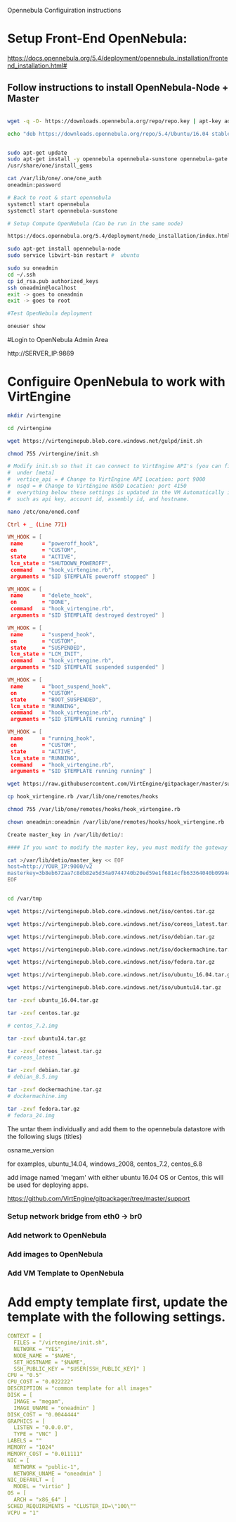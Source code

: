 Opennebula Configuiration instructions

# Setup Front-End OpenNebula:

https://docs.opennebula.org/5.4/deployment/opennebula_installation/frontend_installation.html# 

## Follow instructions to install OpenNebula-Node + Master
~~~bash

wget -q -O- https://downloads.opennebula.org/repo/repo.key | apt-key add -

echo "deb https://downloads.opennebula.org/repo/5.4/Ubuntu/16.04 stable opennebula" > /etc/apt/sources.list.d/opennebula.list


sudo apt-get update
sudo apt-get install -y opennebula opennebula-sunstone opennebula-gate opennebula-flow
/usr/share/one/install_gems

cat /var/lib/one/.one/one_auth
oneadmin:password

# Back to root & start opennebula
systemctl start opennebula
systemctl start opennebula-sunstone

# Setup Compute OpenNebula (Can be run in the same node)

https://docs.opennebula.org/5.4/deployment/node_installation/index.html

sudo apt-get install opennebula-node
sudo service libvirt-bin restart #  ubuntu

sudo su oneadmin
cd ~/.ssh
cp id_rsa.pub authorized_keys
ssh oneadmin@localhost 
exit -> goes to oneadmin 
exit -> goes to root

#Test OpenNebula deployment 

oneuser show 
~~~

#Login to OpenNebula Admin Area

http://SERVER_IP:9869


# Configuire OpenNebula to work with VirtEngine

~~~bash
mkdir /virtengine

cd /virtengine

wget https://virtenginepub.blob.core.windows.net/gulpd/init.sh

chmod 755 /virtengine/init.sh

# Modify init.sh so that it can connect to VirtEngine API's (you can find settings around the bottom)
#  under [meta]
#  vertice_api = # Change to VirtEngine API Location: port 9000
#  nsqd = # Change to VirtEngine NSQD Location: port 4150
#  everything below these settings is updated in the VM Automatically in Deployment.
#  such as api key, account id, assembly id, and hostname.

nano /etc/one/oned.conf 
~~~

~~~conf
Ctrl + _ (Line 771)

VM_HOOK = [
 name      = "poweroff_hook",
 on        = "CUSTOM",
 state     = "ACTIVE",
 lcm_state = "SHUTDOWN_POWEROFF",
 command   = "hook_virtengine.rb",
 arguments = "$ID $TEMPLATE poweroff stopped" ]

VM_HOOK = [
 name      = "delete_hook",
 on        = "DONE",
 command   = "hook_virtengine.rb",
 arguments = "$ID $TEMPLATE destroyed destroyed" ]

VM_HOOK = [
 name      = "suspend_hook",
 on        = "CUSTOM",
 state     = "SUSPENDED",
 lcm_state = "LCM_INIT",
 command   = "hook_virtengine.rb",
 arguments = "$ID $TEMPLATE suspended suspended" ]

VM_HOOK = [
 name      = "boot_suspend_hook",
 on        = "CUSTOM",
 state     = "BOOT_SUSPENDED",
 lcm_state = "RUNNING",
 command   = "hook_virtengine.rb",
 arguments = "$ID $TEMPLATE running running" ]

VM_HOOK = [
 name      = "running_hook",
 on        = "CUSTOM",
 state     = "ACTIVE",
 lcm_state = "RUNNING",
 command   = "hook_virtengine.rb",
 arguments = "$ID $TEMPLATE running running" ]
~~~

~~~bash
wget https://raw.githubusercontent.com/VirtEngine/gitpackager/master/support/hook_virtengine.rb

cp hook_virtengine.rb /var/lib/one/remotes/hooks

chmod 755 /var/lib/one/remotes/hooks/hook_virtengine.rb

chown oneadmin:oneadmin /var/lib/one/remotes/hooks/hook_virtengine.rb

Create master_key in /var/lib/detio/:

#### If you want to modify the master key, you must modify the gateway configuiration file and set your own master key (recommended in production) - /var/lib/detio/virtenginegateway/gateway.conf 

cat >/var/lib/detio/master_key << EOF
host=http://YOUR_IP:9000/v2
masterkey=3b8eb672aa7c8db82e5d34a0744740b20ed59e1f6814cfb63364040b0994ee3f
EOF


cd /var/tmp

wget https://virtenginepub.blob.core.windows.net/iso/centos.tar.gz

wget https://virtenginepub.blob.core.windows.net/iso/coreos_latest.tar.gz

wget https://virtenginepub.blob.core.windows.net/iso/debian.tar.gz

wget https://virtenginepub.blob.core.windows.net/iso/dockermachine.tar.gz

wget https://virtenginepub.blob.core.windows.net/iso/fedora.tar.gz

wget https://virtenginepub.blob.core.windows.net/iso/ubuntu_16.04.tar.gz

wget https://virtenginepub.blob.core.windows.net/iso/ubuntu14.tar.gz

tar -zxvf ubuntu_16.04.tar.gz

tar -zxvf centos.tar.gz 

# centos_7.2.img

tar -zxvf ubuntu14.tar.gz

tar -zxvf coreos_latest.tar.gz
# coreos_latest

tar -zxvf debian.tar.gz 
# debian_8.5.img

tar -zxvf dockermachine.tar.gz 
# dockermachine.img

tar -zxvf fedora.tar.gz 
# fedora_24.img
~~~

The untar them individually and add them to the opennebula datastore with the following slugs (titles)

osname_version

for examples, ubuntu_14.04, windows_2008, centos_7.2, centos_6.8

add image named 'megam' with either ubuntu 16.04 OS or Centos, this will be used for deploying apps.

https://github.com/VirtEngine/gitpackager/tree/master/support


### Setup network bridge from eth0 -> br0
### Add network to OpenNebula
### Add images to OpenNebula
### Add VM Template to OpenNebula

# Add empty template first, update the template with the following settings. 

~~~yaml
CONTEXT = [
  FILES = "/virtengine/init.sh",
  NETWORK = "YES",
  NODE_NAME = "$NAME",
  SET_HOSTNAME = "$NAME",
  SSH_PUBLIC_KEY = "$USER[SSH_PUBLIC_KEY]" ]
CPU = "0.5"
CPU_COST = "0.022222"
DESCRIPTION = "common template for all images"
DISK = [
  IMAGE = "megam",
  IMAGE_UNAME = "oneadmin" ]
DISK_COST = "0.0044444"
GRAPHICS = [
  LISTEN = "0.0.0.0",
  TYPE = "VNC" ]
LABELS = ""
MEMORY = "1024"
MEMORY_COST = "0.011111"
NIC = [
  NETWORK = "public-1",
  NETWORK_UNAME = "oneadmin" ]
NIC_DEFAULT = [
  MODEL = "virtio" ]
OS = [
  ARCH = "x86_64" ]
SCHED_REQUIREMENTS = "CLUSTER_ID=\"100\""
VCPU = "1"
~~~
